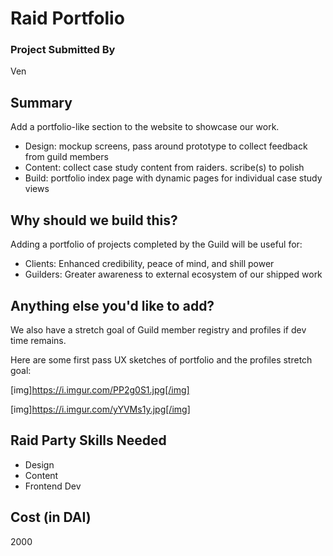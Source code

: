 # Raid Portfolio

### Project Submitted By

Ven

## Summary

Add a portfolio-like section to the website to showcase our work.

- Design: mockup screens, pass around prototype to collect feedback from guild members
- Content: collect case study content from raiders. scribe(s) to polish
- Build: portfolio index page with dynamic pages for individual case study views

## Why should we build this?

Adding a portfolio of projects completed by the Guild will be useful for:

- Clients: Enhanced credibility, peace of mind, and shill power
- Guilders: Greater awareness to external ecosystem of our shipped work

## Anything else you'd like to add?

We also have a stretch goal of Guild member registry and profiles if dev time remains.

Here are some first pass UX sketches of portfolio and the profiles stretch goal:

[img]https://i.imgur.com/PP2g0S1.jpg[/img]

[img]https://i.imgur.com/yYVMs1y.jpg[/img]

## Raid Party Skills Needed

- Design
- Content
- Frontend Dev

## Cost (in DAI)

2000
